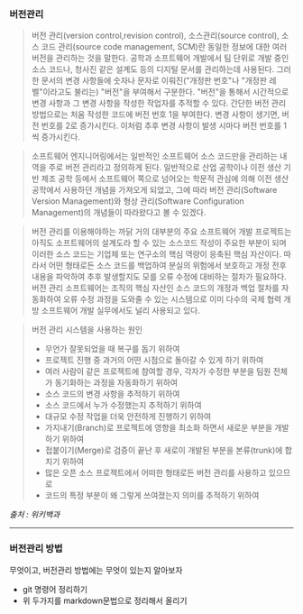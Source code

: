 ### 버전관리

> 버전 관리(version control,revision control), 소스관리(source control), 소스 코드 관리(source code management, SCM)란 동일한 정보에 대한 여러 버전을 관리하는 것을 말한다. 공학과 소프트웨어 개발에서 팀 단위로 개발 중인 소스 코드나, 청사진 같은 설계도 등의 디지털 문서를 관리하는데 사용된다. 그러한 문서의 변경 사항들에 숫자나 문자로 이뤄진("개정판 번호"나 "개정판 레벨"이라고도 불리는) "버전"을 부여해서 구분한다. "버전"을 통해서 시간적으로 변경 사항과 그 변경 사항을 작성한 작업자를 추적할 수 있다. 간단한 버전 관리 방법으로는 처움 작성한 코드에 버전 번호 1을 부여한다. 변경 사항이 생기면, 버전 번호를 2로 증가시킨다. 이처럼 추후 변경 사항이 발생 시마다 버전 번호를 1씩 증가시킨다.

> 소프트웨어 엔지니어링에서는 일반적인 소프트웨어 소스 코드만을 관리하는  내역을 주로 버전 관리라고 정의하게 된다. 일반적으로 산업 공학이나 이전 생산 기반 제조 공학 등에서 소프트웨어 쪽으로 넘어오는 학문적 관심에 의해 이전 생산 공학에서 사용하던 개념을 가져오게 되었고, 그에 따라 버전 관리(Software Version Management)와 형상 관리(Software Configuration Management)의 개념들이 따라왔다고 볼 수 있겠다.

> 버전 관리를 이용해야하는 까닭
거의 대부분의 주요 소프트웨어 개발 프로젝트는 아직도 소프트웨어의 설계도라 할 수 있는 소스코드 작성이 주요한 부분이 되며 이러한 소스 코드는 기업체 또는 연구소의 핵심 역량이 응축된 핵심 자산이다. 따라서 어떤 형태로든 소스 코드를 백업하여 분실의 위험에서 보호하고 개정 전후 내용을 파악하여 추후 발생할지도 모를 오류 수정에 대비하는 절차가 필요하다. 버전 관리 소프트웨어는 조직의 핵심 자산인 소스 코드의 개정과 백업 절차를 자동화하여 오류 수정 과정을 도와줄 수 있는 시스템으로 이미 다수의 국제 협력 개방 소프트웨어 개발 실무에서도 널리 사용되고 있다.

>버전 관리 시스템을 사용하는 원인
>  * 무언가 잘못되었을 때 복구를 돕기 위하여
>  * 프로젝트 진행 중 과거의 어떤 시점으로 돌아갈 수 있게 하기 위하여
>  * 여러 사람이 같은 프로젝트에 참여할 경우, 각자가 수정한 부분을 팀원 전체가 동기화하는 과정을 자동화하기 위하여
>  * 소스 코드의 변경 사항을 추적하기 위하여
>  * 소스 코드에서 누가 수정했는지 추적하기 위하여
>  * 대규모 수정 작업을 더욱 안전하게 진행하기 위하여
>  * 가지내기(Branch)로 프로젝트에 영향을 최소화 하면서 새로운 부분을 개발하기 위하여
>  * 접붙이기(Merge)로 검증이 끝난 후 새로이 개발된 부분을 본류(trunk)에 합치기 위하여
>  * 많은 오픈 소스 프로젝트에서 어떠한 형태로든 버전 관리를 사용하고 있으므로
>  * 코드의 특정 부분이 왜 그렇게 쓰여졌는지 의미를 추적하기 위하여

_출처 : 위키백과_

---
### 버전관리 방법




 무엇이고, 버전관리 방법에는 무엇이 있는지 알아보자
- git 명령어 정리하기
- 위 두가지를 markdown문법으로 정리해서 올리기
